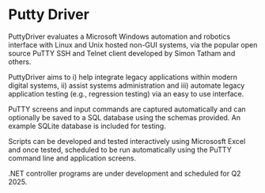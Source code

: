 # Putty Driver
PuttyDriver evaluates a Microsoft Windows automation and robotics interface with Linux and Unix hosted non-GUI systems, via the popular open source PuTTY SSH and Telnet client developed by Simon Tatham and others. 

PuttyDriver aims to i) help integrate legacy applications within modern digital systems, ii) assist systems administration and iii) automate legacy application testing (e.g., regression testing) via an easy to use interface.

PuTTY screens and input commands are captured automatically and can optionally be saved to a SQL database using the schemas provided. An example SQLite database is included for testing.

Scripts can be developed and tested interactively using Micrososft Excel and once tested, scheduled to be run automatically using the PuTTY command line and application screens.

.NET controller programs are under development and scheduled for Q2 2025.
